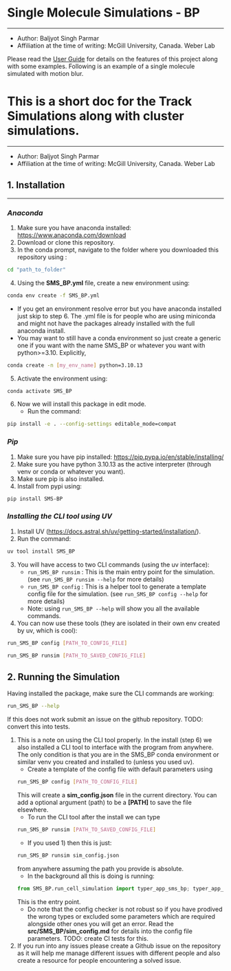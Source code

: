 # Single Molecule Simulations - BP
-----------------------------------------

- Author: Baljyot Singh Parmar
- Affiliation at the time of writing: McGill University, Canada. Weber Lab

Please read the [User Guide](User_Guide_MD.md) for details on the features of this project along with some examples.
Following is an example of a single molecule simulated with motion blur.
# This is a short doc for the Track Simulations along with cluster simulations.
-----------------------------------------

- Author: Baljyot Singh Parmar
- Affiliation at the time of writing: McGill University, Canada. Weber Lab



## 1. Installation
-------------------
### ***Anaconda*** 

1. Make sure you have anaconda installed: <https://www.anaconda.com/download>
2. Download or clone this repository.
3. In the conda prompt, navigate to the folder where you downloaded this repository using : 
```bash
cd "path_to_folder"
```
4. Using the **SMS_BP.yml** file, create a new environment using: 
```bash
conda env create -f SMS_BP.yml
```


- If you get an environment resolve error but you have anaconda installed just skip to step 6. The .yml file is for people who are using miniconda and might not have the packages already installed with the full anaconda install.
- You may want to still have a conda environment so just create a generic one if you want with the name SMS_BP or whatever you want with python>=3.10. Explicitly, 
```bash
conda create -n [my_env_name] python=3.10.13
```
5. Activate the environment using: 
```bash
conda activate SMS_BP
```
6. Now we will install this package in edit mode.
    - Run the command:
```bash
pip install -e . --config-settings editable_mode=compat
```

### ***Pip***

1. Make sure you have pip installed: <https://pip.pypa.io/en/stable/installing/>
2. Make sure you have python 3.10.13 as the active interpreter (through venv or conda or whatever you want).
3. Make sure pip is also installed.
4. Install from pypi using: 
```bash
pip install SMS-BP
```

### ***Installing the CLI tool using UV***
1. Install UV (https://docs.astral.sh/uv/getting-started/installation/).
2. Run the command:
```bash
uv tool install SMS_BP
```
3. You will have access to two CLI commands (using the uv interface):
    - `run_SMS_BP runsim` : This is the main entry point for the simulation. (see `run_SMS_BP runsim --help` for more details)
    - `run_SMS_BP config` : This is a helper tool to generate a template config file for the simulation. (see `run_SMS_BP config --help` for more details)
    - Note: using `run_SMS_BP --help` will show you all the available commands.
4. You can now use these tools (they are isolated in their own env created by uv, which is cool): 
```bash
run_SMS_BP config [PATH_TO_CONFIG_FILE]
```
```bash
run_SMS_BP runsim [PATH_TO_SAVED_CONFIG_FILE]
```
## 2. Running the Simulation

Having installed the package, make sure the CLI commands are working:
```bash
run_SMS_BP --help
```
If this does not work submit an issue on the github repository. TODO: convert this into tests.

1. This is a note on using the CLI tool properly. In the install (step 6) we also installed a CLI tool to interface with the program from anywhere. The only condition is that you are in the SMS_BP conda environment or similar venv you created and installed to (unless you used uv). 
    - Create a template of the config file with default parameters using 
    ```bash
    run_SMS_BP config [PATH_TO_CONFIG_FILE]
    ```
    This will create a **sim_config.json** file in the current directory. You can add a optional argument (path) to be a **[PATH]** to save the file elsewhere.
    - To run the CLI tool after the install we can type 
    ```bash
    run_SMS_BP runsim [PATH_TO_SAVED_CONFIG_FILE]
    ```
    - If you used 1) then this is just:
    ```bash
    run_SMS_BP runsim sim_config.json
    ```
    from anywhere assuming the path you provide is absolute.
    - In the background all this is doing is running: 
    ```python
    from SMS_BP.run_cell_simulation import typer_app_sms_bp; typer_app_sms_bp()
    ```
    This is the entry point.
    - Do note that the config checker is not robust so if you have prodived the wrong types or excluded some parameters which are required alongside other ones you will get an error. Read the **src/SMS_BP/sim_config.md** for details into the config file parameters.
TODO: create CI tests for this.
2. If you run into any issues please create a Github issue on the repository as it will help me manage different issues with different people and also create a resource for people encountering a solved issue.
